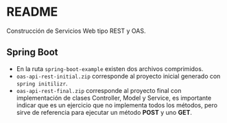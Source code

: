 # README

Construcción de Servicios Web tipo REST y OAS.

## Spring Boot

- En la ruta `spring-boot-example` existen dos archivos comprimidos.
- `oas-api-rest-initial.zip` corresponde al proyecto inicial generado con `spring initilizr`.
- `oas-api-rest-final.zip` corresponde al proyecto final con implementación de clases Controller, Model y Service, es importante indicar que es un ejercicio que no implementa todos los métodos, pero sirve de referencia para ejecutar un método **POST** y uno **GET**.
